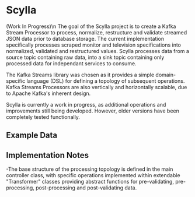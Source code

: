 # Scylla
(Work In Progress)\n
The goal of the Scylla project is to create a Kafka Stream Processor to process, normalize, restructure 
and validate streamed JSON data prior to database storage. The current implementation specifically processes scraped monitor
and television specifications into normalized, validated and restructured values. Scylla processes data from a source topic
containing raw data, into a sink topic containing only processed data for independant services to consume.

The Kafka Streams library was chosen as it provides a simple domain-specific language (DSL) for defining a topology of 
subsequent operations. Kafka Streams Processors are also vertically and horizontally scalable, due to
Apache Kafka's inherent design.

Scylla is currently a work in progress, as additional operations and improvements still being developed. However, older
versions have been completely tested functionally.

## Example Data

## Implementation Notes
-The base structure of the processing topology is defined in the main controller class, with specific operations implemented
within extendable "Transformer" classes providing abstract functions for pre-validating, pre-processing, post-processing and
post-validating data.
